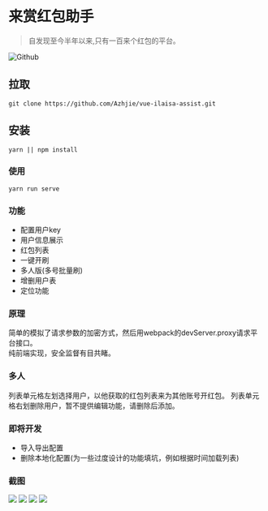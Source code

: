 # 来赏红包助手

> 自发现至今半年以来,只有一百来个红包的平台。

![Github](public/img/withdraw.png)
## 拉取
```
git clone https://github.com/Azhjie/vue-ilaisa-assist.git
```
## 安装
```
yarn || npm install
```

### 使用
```
yarn run serve
```

### 功能

 - 配置用户key  
 - 用户信息展示  
 - 红包列表 
 - 一键开刷
 - 多人版(多号批量刷)
 - 增删用户表
 - 定位功能

### 原理
简单的模拟了请求参数的加密方式，然后用webpack的devServer.proxy请求平台接口。  
纯前端实现，安全监督有目共睹。

### 多人
列表单元格左划选择用户，以他获取的红包列表来为其他账号开红包。
列表单元格右划删除用户，暂不提供编辑功能，请删除后添加。

### 即将开发
 - 导入导出配置
 - 删除本地化配置(为一些过度设计的功能填坑，例如根据时间加载列表)


 ### 截图
<img src="public/img/home.png">
<img src="public/img/key.png">
<img src="public/img/user.png">
<img src="public/img/multi.png">